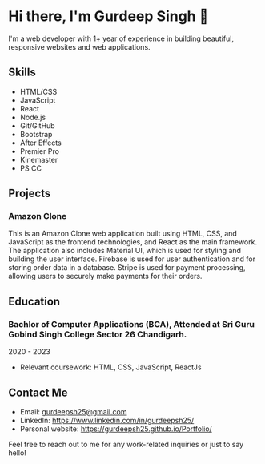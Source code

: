 # Hi there, I'm Gurdeep Singh 👋

I'm a web developer with 1+ year of experience in building beautiful, responsive websites and web applications.

## Skills

- HTML/CSS
- JavaScript
- React
- Node.js
- Git/GitHub
- Bootstrap
- After Effects
- Premier Pro
- Kinemaster
- PS CC

## Projects

### Amazon Clone

This is an Amazon Clone web application built using HTML, CSS, and JavaScript as the frontend technologies, and React as the main framework. The application also includes Material UI, which is used for styling and building the user interface. Firebase is used for user authentication and for storing order data in a database. Stripe is used for payment processing, allowing users to securely make payments for their orders.

## Education

### Bachlor of Computer Applications (BCA), Attended at Sri Guru Gobind Singh College Sector 26 Chandigarh.

2020 - 2023

- Relevant coursework: HTML, CSS, JavaScript, ReactJs

## Contact Me

- Email: gurdeepsh25@gmail.com
- LinkedIn: https://www.linkedin.com/in/gurdeepsh25/
- Personal website: https://gurdeepsh25.github.io/Portfolio/

Feel free to reach out to me for any work-related inquiries or just to say hello!

